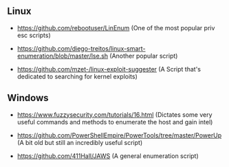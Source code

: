 ## Linux
- https://github.com/rebootuser/LinEnum (One of the most popular priv esc scripts)

- https://github.com/diego-treitos/linux-smart-enumeration/blob/master/lse.sh (Another popular script)

- https://github.com/mzet-/linux-exploit-suggester (A Script that's dedicated to searching for kernel exploits)

## Windows
- https://www.fuzzysecurity.com/tutorials/16.html  (Dictates some very useful commands and methods to enumerate the host and gain intel)

- https://github.com/PowerShellEmpire/PowerTools/tree/master/PowerUp (A bit old but still an incredibly useful script)

- https://github.com/411Hall/JAWS (A general enumeration script)

